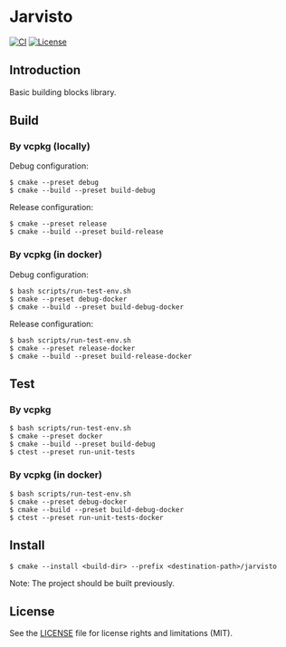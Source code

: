 # Jarvisto

[![CI](https://github.com/denoming/jarvisto/actions/workflows/build.yaml/badge.svg)](https://github.com/denoming/jarvisto/actions/workflows/build.yaml)
[![License](https://img.shields.io/badge/License-Apache_2.0-blue.svg)](https://opensource.org/licenses/Apache-2.0)

## Introduction

Basic building blocks library.

## Build

### By vcpkg (locally)

Debug configuration:
```shell
$ cmake --preset debug
$ cmake --build --preset build-debug
```
Release configuration:
```shell
$ cmake --preset release
$ cmake --build --preset build-release
```

### By vcpkg (in docker)

Debug configuration:
```shell
$ bash scripts/run-test-env.sh
$ cmake --preset debug-docker
$ cmake --build --preset build-debug-docker
```
Release configuration:
```shell
$ bash scripts/run-test-env.sh
$ cmake --preset release-docker
$ cmake --build --preset build-release-docker
```

## Test

### By vcpkg

```shell
$ bash scripts/run-test-env.sh
$ cmake --preset docker
$ cmake --build --preset build-debug
$ ctest --preset run-unit-tests
```

### By vcpkg (in docker)

```shell
$ bash scripts/run-test-env.sh
$ cmake --preset debug-docker
$ cmake --build --preset build-debug-docker
$ ctest --preset run-unit-tests-docker
```

## Install

```shell
$ cmake --install <build-dir> --prefix <destination-path>/jarvisto
```

Note: The project should be built previously.

## License

See the [LICENSE](LICENSE.md) file for license rights and limitations (MIT).